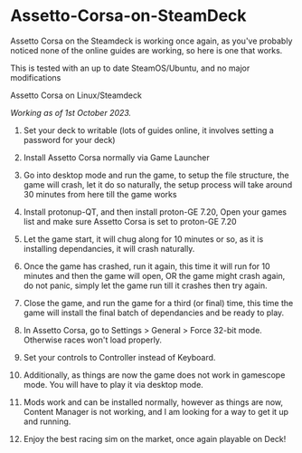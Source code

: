 # Assetto-Corsa-on-SteamDeck
Assetto Corsa on the Steamdeck is working once again, as you've probably noticed none of the online guides are working, so here is one that works.

This is tested with an up to date SteamOS/Ubuntu, and no major modifications

Assetto Corsa on Linux/Steamdeck

*Working as of 1st October 2023.*

1. Set your deck to writable (lots of guides online, it involves setting a password for your deck)

2. Install Assetto Corsa normally via Game Launcher 

3. Go into desktop mode and run the game, to setup the file structure, the game will crash, let it do so naturally, the setup process will take around 30 minutes from here till the game works

5. Install protonup-QT, and then install proton-GE 7.20, Open your games list and make sure Assetto Corsa is set to proton-GE 7.20

6. Let the game start, it will chug along for 10 minutes or so, as it is installing dependancies, it will crash naturally.

7. Once the game has crashed, run it again, this time it will run for 10 minutes and then the game will open, OR the game might crash again, do not panic, simply let the game run till it crashes then try again.

8. Close the game, and run the game for a third (or final) time, this time the game will install the final batch of dependancies and be ready to play.

9. In Assetto Corsa, go to Settings > General > Force 32-bit mode. Otherwise races won't load properly.

10. Set your controls to Controller instead of Keyboard.

11. Additionally, as things are now the game does not work in gamescope mode. You will have to play it via desktop mode.

12. Mods work and can be installed normally, however as things are now, Content Manager is not working, and I am looking for a way to get it up and running. 

13. Enjoy the best racing sim on the market, once again playable on Deck!

